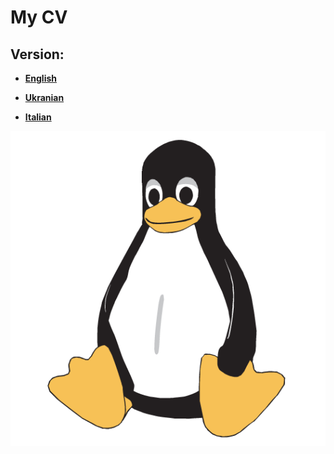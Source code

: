 # My CV

Version:
--------

* [**English**](href="https://makarenkoj.github.io/CV-new/index_en.html")

* [**Ukranian**](href="https://makarenkoj.github.io/CV-new/")

* [**Italian**](href="https://makarenkoj.github.io/CV-new/index_it.html")



       
![Tux, the Linux mascot](img/pngwing.com.png)